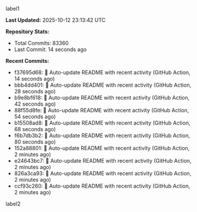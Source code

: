 
label1 
<!-- ACTIVITY_START -->
**Last Updated:** 2025-10-12 23:13:42 UTC

**Repository Stats:**
- Total Commits: 83360
- Last Commit: 14 seconds ago

**Recent Commits:**
- f37695d68: 🤖 Auto-update README with recent activity (GitHub Action, 14 seconds ago)
- bbb4dd401: 🤖 Auto-update README with recent activity (GitHub Action, 28 seconds ago)
- b9e8bf618: 🤖 Auto-update README with recent activity (GitHub Action, 42 seconds ago)
- 88f55d8fe: 🤖 Auto-update README with recent activity (GitHub Action, 54 seconds ago)
- b15508ad8: 🤖 Auto-update README with recent activity (GitHub Action, 68 seconds ago)
- f6b7db3b2: 🤖 Auto-update README with recent activity (GitHub Action, 80 seconds ago)
- 152a88801: 🤖 Auto-update README with recent activity (GitHub Action, 2 minutes ago)
- e24643bc7: 🤖 Auto-update README with recent activity (GitHub Action, 2 minutes ago)
- 826a3ca93: 🤖 Auto-update README with recent activity (GitHub Action, 2 minutes ago)
- ccf93c260: 🤖 Auto-update README with recent activity (GitHub Action, 2 minutes ago)
<!-- ACTIVITY_END -->

label2
